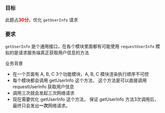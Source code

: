 ### 目标

此题占<strong style="color:#FF0000;">30分</strong>，优化 `getUserInfo` 请求

### 要求

`getUserInfo` 是个通用接口，在各个模块里面都有可能使用
`requestUserInfo` 模拟的是请求服务端真正获取用户信息的方法

业务背景
- 在一个页面有 A, B, C 3个功能模块，A, B, C 模块渲染执行顺序不可控
- 每个模块都会调用 getUserInfo 这个方法， 这个方法是可以直接调用 requestUserInfo 获取用户信息
- 调用三次就会发起三次网络请求
- 现在需要优化 getUserInfo 这个方法， 保证 getUserInfo 方法3次调用后， 最终只会发出**一次**网络请求。